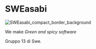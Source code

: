 # SWEasabi

![SWEasabi_compact_border_background](https://user-images.githubusercontent.com/48263116/198129854-b862e59f-1693-4a20-981c-6e315a38e28c.png)

We make _Green and spicy software_

Gruppo 13 di Swe.

